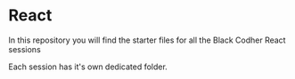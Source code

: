 # React

In this repository you will find the starter files for all the Black Codher React sessions

Each session has it's own dedicated folder.